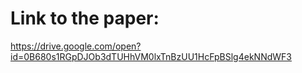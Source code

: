 # Link to the paper:

https://drive.google.com/open?id=0B680s1RGpDJOb3dTUHhVM0lxTnBzUU1HcFpBSlg4ekNNdWF3

